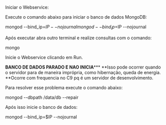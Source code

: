 Iniciar o Webservice:

Execute o comando abaixo para iniciar o banco de dados MongoDB:

mongod --bind_ip=$IP --nojournalmongod --bind_ip=$IP --nojournal

Após executar abra outro terminal e realize consultas com o comando:

mongo

Inicie o Webservice clicando em Run.

****BANCO DE DADOS PARADO E NAO INICIA*******
**Isso pode ocorrer quando o servidor para de maneira imprópria, como hibernação, queda de energia.
**Ocorre com frequencia no C9 pq é um servidor de desenvolvimento.

Para resolver esse problema execute o comando abaixo:

mongod --dbpath /data/db --repair

Após isso inicie o banco de dados:

mongod --bind_ip=$IP --nojournal
